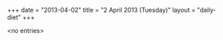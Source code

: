 +++
date = "2013-04-02"
title = "2 April 2013 (Tuesday)"
layout = "daily-diet"
+++


\<no entries\>
